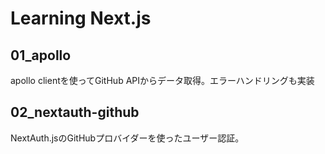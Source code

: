 # Learning Next.js

## 01_apollo

apollo clientを使ってGitHub APIからデータ取得。エラーハンドリングも実装

## 02_nextauth-github

NextAuth.jsのGitHubプロバイダーを使ったユーザー認証。

